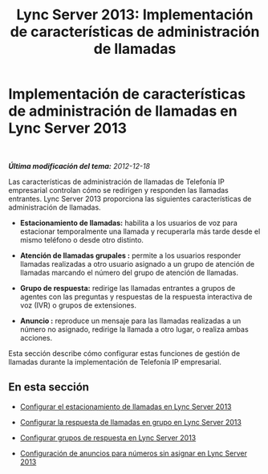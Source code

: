 ﻿---
title: 'Lync Server 2013: Implementación de características de administración de llamadas'
TOCTitle: Implementación de características de administración de llamadas
ms:assetid: 1667cfe4-76fa-4e10-91bb-b3efbedbf759
ms:mtpsurl: https://technet.microsoft.com/es-es/library/JJ204706(v=OCS.15)
ms:contentKeyID: 48274539
ms.date: 01/07/2017
mtps_version: v=OCS.15
ms.translationtype: HT
---

# Implementación de características de administración de llamadas en Lync Server 2013

 

_**Última modificación del tema:** 2012-12-18_

Las características de administración de llamadas de Telefonía IP empresarial controlan cómo se redirigen y responden las llamadas entrantes. Lync Server 2013 proporciona las siguientes características de administración de llamadas.

  - **Estacionamiento de llamadas:** habilita a los usuarios de voz para estacionar temporalmente una llamada y recuperarla más tarde desde el mismo teléfono o desde otro distinto.

  - **Atención de llamadas grupales :** permite a los usuarios responder llamadas realizadas a otro usuario asignado a un grupo de atención de llamadas marcando el número del grupo de atención de llamadas.

  - **Grupo de respuesta:** redirige las llamadas entrantes a grupos de agentes con las preguntas y respuestas de la respuesta interactiva de voz (IVR) o grupos de extensiones.

  - **Anuncio :** reproduce un mensaje para las llamadas realizadas a un número no asignado, redirige la llamada a otro lugar, o realiza ambas acciones.

Esta sección describe cómo configurar estas funciones de gestión de llamadas durante la implementación de Telefonía IP empresarial.

## En esta sección

  - [Configurar el estacionamiento de llamadas en Lync Server 2013](lync-server-2013-configuring-call-park.md)

  - [Configurar la respuesta de llamadas en grupo en Lync Server 2013](lync-server-2013-configuring-group-call-pickup.md)

  - [Configurar grupos de respuesta en Lync Server 2013](lync-server-2013-configuring-response-group.md)

  - [Configuración de anuncios para números sin asignar en Lync Server 2013](lync-server-2013-configuring-announcements-for-unassigned-numbers.md)

